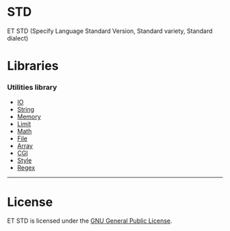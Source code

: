 # STD

ET STD (Specify Language Standard Version, Standard variety, Standard dialect)

# Libraries

### Utilities library

- [IO](io/)
- [String](string/)
- [Memory](memory/)
- [Limit](limit/)
- [Math](math/)
- [File](file/)
- [Array](array/)
- [CGI](cgi/)
- [Style](style/)
- [Regex](regex/)

------------

# License

ET STD is licensed under the [GNU General Public License](LICENSE).
